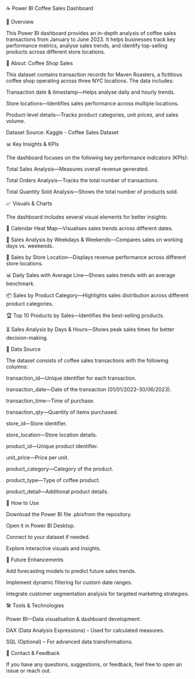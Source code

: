 ☕ Power BI Coffee Sales Dashboard

📌 Overview

This Power BI dashboard provides an in-depth analysis of coffee sales transactions from January to June 2023. It helps businesses track key performance metrics, analyse sales trends, and identify top-selling products across different store locations.

🏪 About: Coffee Shop Sales

This dataset contains transaction records for Maven Roasters, a fictitious coffee shop operating across three NYC locations. The data includes:





Transaction date & timestamp—Helps analyse daily and hourly trends.



Store locations—Identifies sales performance across multiple locations.



Product-level details—Tracks product categories, unit prices, and sales volume.

Dataset Source: Kaggle - Coffee Sales Dataset

📊 Key Insights & KPIs

The dashboard focuses on the following key performance indicators (KPIs):





Total Sales Analysis—Measures overall revenue generated.



Total Orders Analysis—Tracks the total number of transactions.



Total Quantity Sold Analysis—Shows the total number of products sold.

📈 Visuals & Charts

The dashboard includes several visual elements for better insights:





📅 Calendar Heat Map—Visualises sales trends across different dates.



📆 Sales Analysis by Weekdays & Weekends—Compares sales on working days vs. weekends.



📍 Sales by Store Location—Displays revenue performance across different store locations.



📊 Daily Sales with Average Line—Shows sales trends with an average benchmark.



📦 Sales by Product Category—Highlights sales distribution across different product categories.



🏆 Top 10 Products by Sales—Identifies the best-selling products.



⏳ Sales Analysis by Days & Hours—Shows peak sales times for better decision-making.

📂 Data Source

The dataset consists of coffee sales transactions with the following columns:





transaction_id—Unique identifier for each transaction.



transaction_date—Date of the transaction (01/01/2023–30/06/2023).



transaction_time—Time of purchase.



transaction_qty—Quantity of items purchased.



store_id—Store identifier.



store_location—Store location details.



product_id—Unique product identifier.



unit_price—Price per unit.



product_category—Category of the product.



product_type—Type of coffee product.



product_detail—Additional product details.

🚀 How to Use





Download the Power BI file .pbixfrom the repository.



Open it in Power BI Desktop.



Connect to your dataset if needed.



Explore interactive visuals and insights.

📢 Future Enhancements





Add forecasting models to predict future sales trends.



Implement dynamic filtering for custom date ranges.



Integrate customer segmentation analysis for targeted marketing strategies.

🛠️ Tools & Technologies





Power BI—Data visualisation & dashboard development.



DAX (Data Analysis Expressions) – Used for calculated measures.



SQL (Optional) – For advanced data transformations.

📩 Contact & Feedback

If you have any questions, suggestions, or feedback, feel free to open an issue or reach out.

